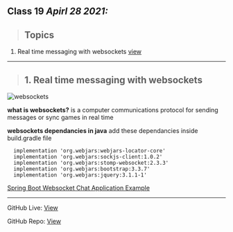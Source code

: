 ## Class 19  *Apirl 28 2021:*

> ## Topics

   1. Real time messaging with websockets [view](https://spring.io/guides/gs/messaging-stomp-websocket/)
  
---

> ## 1. Real time messaging with websockets

![websockets](https://images.ctfassets.net/ee3ypdtck0rk/1u0ijAerVQdTEvV2RUGcGp/9b0b67b0014254f8af5064f63c4a81a6/websockets.png)

**what is  websockets?** is a computer communications protocol for sending messages or sync games in real time 

**websockets dependancies in java** add these dependancies inside build.gradle file 

      implementation 'org.webjars:webjars-locator-core'
      implementation 'org.webjars:sockjs-client:1.0.2'
      implementation 'org.webjars:stomp-websocket:2.3.3'
      implementation 'org.webjars:bootstrap:3.3.7'
      implementation 'org.webjars:jquery:3.1.1-1'


[Spring Boot Websocket Chat Application Example](https://www.youtube.com/watch?v=4Hyv4M1kFeM)

---

GitHub Live: [View](https://anassawalha95.github.io/reading-notes/Code%20401/Class%2019)

GitHub Repo: [View](https://github.com/anassawalha95/reading-notes/tree/main/Code%20401)
